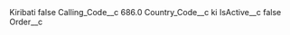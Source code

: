 <?xml version="1.0" encoding="UTF-8"?>
<CustomMetadata xmlns="http://soap.sforce.com/2006/04/metadata" xmlns:xsi="http://www.w3.org/2001/XMLSchema-instance" xmlns:xsd="http://www.w3.org/2001/XMLSchema">
    <label>Kiribati</label>
    <protected>false</protected>
    <values>
        <field>Calling_Code__c</field>
        <value xsi:type="xsd:double">686.0</value>
    </values>
    <values>
        <field>Country_Code__c</field>
        <value xsi:type="xsd:string">ki</value>
    </values>
    <values>
        <field>IsActive__c</field>
        <value xsi:type="xsd:boolean">false</value>
    </values>
    <values>
        <field>Order__c</field>
        <value xsi:nil="true"/>
    </values>
</CustomMetadata>

